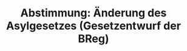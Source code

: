 ---
abstimmung:
  abstimmung: 1
  bundestagssitzung: 75
  datum: 18. Januar 2019
  legislaturperiode: 19
categories:
- Todo
data:
- title: Abstimmungsergebnis 20190118_1-data.pdf
  url: /res/2021-btw/abstimmungsergebnisse/20190118_1-data.pdf
- title: Abstimmungsergebnis 20190118_1_xls-data.xls
  url: /res/2021-btw/abstimmungsergebnisse/20190118_1_xls-data.xls
- title: Abstimmungsergebnis 20190118_1_xls-datacsv
  url: /res/2021-btw/abstimmungsergebnisse/csv/20190118_1_xls-datacsv
documents:
- local: /res/2021-btw/drucksachen/05314.pdf
  title: Drucksache 19/05314
  url: https://dip21.bundestag.de/dip21/btd/19/053/1905314.pdf
- local: /res/2021-btw/drucksachen/06538.pdf
  title: Drucksache 19/06538
  url: https://dip21.bundestag.de/dip21/btd/19/065/1906538.pdf
ergebnis:
  AfD:
    enthaltung: 0
    gesamt: 91
    ja: 80
    nein: 0
    nichtabgegeben: 11
    ungueltig: 0
  Bündnis 90/Die Grünen:
    enthaltung: 0
    gesamt: 67
    ja: 0
    nein: 65
    nichtabgegeben: 2
    ungueltig: 0
  Die Linke:
    enthaltung: 0
    gesamt: 69
    ja: 0
    nein: 61
    nichtabgegeben: 8
    ungueltig: 0
  FDP:
    enthaltung: 0
    gesamt: 80
    ja: 72
    nein: 0
    nichtabgegeben: 8
    ungueltig: 0
  cdu/csu:
    enthaltung: 0
    gesamt: 246
    ja: 230
    nein: 0
    nichtabgegeben: 16
    ungueltig: 0
  file: 20190118_1_xls-data.xls
  fraktionslos:
    enthaltung: 0
    gesamt: 4
    ja: 1
    nein: 1
    nichtabgegeben: 2
    ungueltig: 0
  spd:
    enthaltung: 4
    gesamt: 152
    ja: 126
    nein: 11
    nichtabgegeben: 11
    ungueltig: 0
layout: abstimmung
links:
- title: Link zu bundestag.de
  url: https://www.bundestag.de/parlament/plenum/abstimmung/abstimmung?id=572
preview: 'Deutscher Bundestag


  75. Sitzung des Deutschen Bundestages

  am Freitag, 18. Januar 2019


  Endgültiges Ergebnis der Namentlichen Abstimmung Nr. 1


  Gesetzentwurf der Bundesregierung

  Entwurf eines Gesetzes zur Einstufung Georgiens, der Demokratischen Volksrepublik

  Algerien, des Königreichs Marokko und der Tunesischen Republik als sichere

  Herkunftsstaaten

  - Drucksachen 19/5314 und 19/6538 -'
tags:
- Todo
title: 'Abstimmung: Änderung des Asylgesetzes (Gesetzentwurf der BReg)'
---